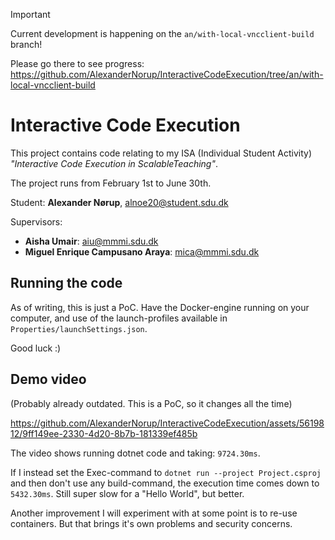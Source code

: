 > [!IMPORTANT]  
> Current development is happening on the `an/with-local-vncclient-build` branch!
> 
> Please go there to see progress:
> https://github.com/AlexanderNorup/InteractiveCodeExecution/tree/an/with-local-vncclient-build



# Interactive Code Execution

This project contains code relating to my ISA (Individual Student Activity) *"Interactive Code Execution in ScalableTeaching"*. 

The project runs from February 1st to June 30th.

Student: **Alexander Nørup**, alnoe20@student.sdu.dk

Supervisors:
- **Aisha Umair**: aiu@mmmi.sdu.dk
- **Miguel Enrique Campusano Araya**: mica@mmmi.sdu.dk

## Running the code

As of writing, this is just a PoC. Have the Docker-engine running on your computer, and use of the launch-profiles available in `Properties/launchSettings.json`.

Good luck :)

## Demo video

(Probably already outdated. This is a PoC, so it changes all the time)

https://github.com/AlexanderNorup/InteractiveCodeExecution/assets/5619812/9ff149ee-2330-4d20-8b7b-181339ef485b


The video shows running dotnet code and taking: `9724.30ms`. 

If I instead set the Exec-command to `dotnet run --project Project.csproj` and then don't use any build-command, the execution time comes down to `5432.30ms`. Still super slow for a "Hello World", but better.

Another improvement I will experiment with at some point is to re-use containers. But that brings it's own problems and security concerns.
